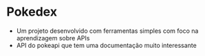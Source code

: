 # Pokedex
 - Um projeto desenvolvido com ferramentas simples com foco na aprendizagem sobre APIs 
 - API do pokeapi que tem uma documentação muito interessante 
